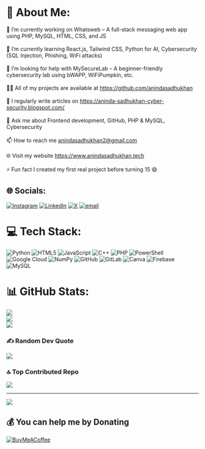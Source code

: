 # 💫 About Me:
🔭 I’m currently working on Whatsweb – A full-stack messaging web app using PHP, MySQL, HTML, CSS, and JS<br><br>🌱 I’m currently learning React.js, Tailwind CSS, Python for AI, Cybersecurity (SQL Injection, Phishing, WiFi attacks)<br><br>🤝 I’m looking for help with MySecureLab – A beginner-friendly cybersecurity lab using bWAPP, WiFiPumpkin, etc.<br><br>👨‍💻 All of my projects are available at https://github.com/anindasadhukhan<br><br>📝 I regularly write articles on https://aninda-sadhukhan-cyber-security.blogspot.com/<br><br>💬 Ask me about Frontend development, GitHub, PHP & MySQL, Cybersecurity<br><br>📫 How to reach me anindasadhukhan2@gmail.com<br><br>🌐 Visit my website https://www.anindasadhukhan.tech<br><br>⚡ Fun fact I created my first real project before turning 15 😄


## 🌐 Socials:
[![Instagram](https://img.shields.io/badge/Instagram-%23E4405F.svg?logo=Instagram&logoColor=white)](https://instagram.com/aninda_sadhukhan) [![LinkedIn](https://img.shields.io/badge/LinkedIn-%230077B5.svg?logo=linkedin&logoColor=white)](https://linkedin.com/in/anindasadhukhan) [![X](https://img.shields.io/badge/X-black.svg?logo=X&logoColor=white)](https://x.com/anindasadhukha2) [![email](https://img.shields.io/badge/Email-D14836?logo=gmail&logoColor=white)](mailto:anindasadhukhan2@gmail.com) 

# 💻 Tech Stack:
![Python](https://img.shields.io/badge/python-3670A0?style=for-the-badge&logo=python&logoColor=ffdd54) ![HTML5](https://img.shields.io/badge/html5-%23E34F26.svg?style=for-the-badge&logo=html5&logoColor=white) ![JavaScript](https://img.shields.io/badge/javascript-%23323330.svg?style=for-the-badge&logo=javascript&logoColor=%23F7DF1E) ![C++](https://img.shields.io/badge/c++-%2300599C.svg?style=for-the-badge&logo=c%2B%2B&logoColor=white) ![PHP](https://img.shields.io/badge/php-%23777BB4.svg?style=for-the-badge&logo=php&logoColor=white) ![PowerShell](https://img.shields.io/badge/PowerShell-%235391FE.svg?style=for-the-badge&logo=powershell&logoColor=white) ![Google Cloud](https://img.shields.io/badge/GoogleCloud-%234285F4.svg?style=for-the-badge&logo=google-cloud&logoColor=white) ![NumPy](https://img.shields.io/badge/numpy-%23013243.svg?style=for-the-badge&logo=numpy&logoColor=white) ![GitHub](https://img.shields.io/badge/github-%23121011.svg?style=for-the-badge&logo=github&logoColor=white) ![GitLab](https://img.shields.io/badge/gitlab-%23181717.svg?style=for-the-badge&logo=gitlab&logoColor=white) ![Canva](https://img.shields.io/badge/Canva-%2300C4CC.svg?style=for-the-badge&logo=Canva&logoColor=white) ![Firebase](https://img.shields.io/badge/firebase-a08021?style=for-the-badge&logo=firebase&logoColor=ffcd34) ![MySQL](https://img.shields.io/badge/mysql-4479A1.svg?style=for-the-badge&logo=mysql&logoColor=white)
# 📊 GitHub Stats:
![](https://github-readme-stats.vercel.app/api?username=anindasadhukhan&theme=dark&hide_border=false&include_all_commits=false&count_private=false)<br/>
![](https://nirzak-streak-stats.vercel.app/?user=anindasadhukhan&theme=dark&hide_border=false)<br/>
![](https://github-readme-stats.vercel.app/api/top-langs/?username=anindasadhukhan&theme=dark&hide_border=false&include_all_commits=false&count_private=false&layout=compact)

### ✍️ Random Dev Quote
![](https://quotes-github-readme.vercel.app/api?type=horizontal&theme=radical)

### 🔝 Top Contributed Repo
![](https://github-contributor-stats.vercel.app/api?username=anindasadhukhan&limit=5&theme=dark&combine_all_yearly_contributions=true)

---
[![](https://visitcount.itsvg.in/api?id=anindasadhukhan&icon=5&color=0)](https://visitcount.itsvg.in)

  ## 💰 You can help me by Donating
  [![BuyMeACoffee](https://img.shields.io/badge/Buy%20Me%20a%20Coffee-ffdd00?style=for-the-badge&logo=buy-me-a-coffee&logoColor=black)](https://buymeacoffee.com/anindasadhukhan) 

  
<!-- Proudly created with GPRM ( https://gprm.itsvg.in ) -->
